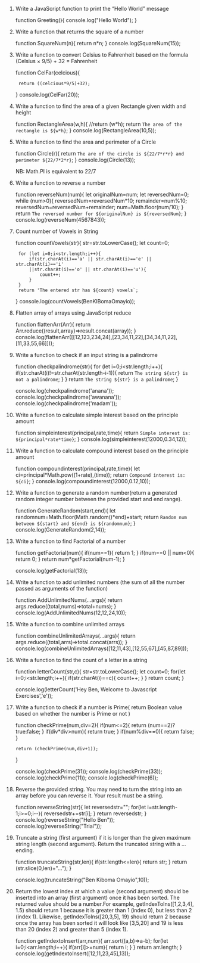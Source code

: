 1. Write a JavaScript function to print the “Hello World” message

	function Greeting(){
		console.log("Hello World");
	}

2. Write a function that returns the square of a number

	function SquareNum(n){
		return n*n;
	}
	console.log(SquareNum(15));

3. Write a function to convert Celsius to Fahrenheit based on the formula (Celsius × 9/5) + 32 = Fahrenheit

	function CelFar(celcious){

		return ((celcious*9/5)+32);
	}
	console.log(CelFar(20));

4. Write a function to find the area of a given Rectangle given width and height

	function RectangleArea(w,h){
		//return (w*h);
		return `The area of the rectangle is ${w*h}`;
	}
	console.log(RectangleArea(10,5));

5. Write a function to find the area and perimeter of a Circle

	function Circle(r){
		return `The are of the circle is ${22/7*r*r} and perimeter ${22/7*2*r}`;
	}
	console.log(Circle(13));

	NB: Math.PI is equivalent to 22/7


6. Write a function to reverse a number

	function reverseNum(num){
		let originalNum=num;
		let reversedNum=0;
		while (num>0){
			reversedNum=reversedNum*10;
			remainder=num%10;
			reversedNum=reversedNum+remainder;
			num=Math.floor(num/10);
		}
		return `The reversed number for ${originalNum} is ${reversedNum}`;
	}
	console.log(reverseNum(4567843));


7. Count number of Vowels in String

	function countVowels(str){
		str=str.toLowerCase();
		let count=0;

		for (let i=0;i<str.length;i++){
			if(str.charAt(i)=='a' || str.charAt(i)=='e' || str.charAt(i)=='i'
			||str.charAt(i)=='o' || str.charAt(i)=='u'){
				count++;
			}
		}
		return 'The entered str has ${count} vowels`;
	}
	console.log(countVowels(BenKIBomaOmayio));

8. Flatten array of arrays using JavaScript reduce


	function flattenArr(Arr){
		return Arr.reduce((result,array)=>result.concat(array));
	}
	console.log(flattenArr([[12,123,234,24],[23,34,11,22],[34,34,11,22],[11,33,55,66]]));


9. Write a function to check if an input string is a palindrome

	function checkpalindrome(str){
		for (let i=0;i<str.length;i++){
			if(str.charAt(i)!=str.charAt(str.length-i-1)){
				return `The string ${str} is not a palindrome`;
			}
		}
		return `The string ${str} is a palindrome`;
	}

	console.log(checkpalindrome('anana'));
	console.log(checkpalindrome('awanana'));
	console.log(checkpalindrome('madam'));

10. Write a function to calculate simple interest based on the principle amount

	function simpleinterest(principal,rate,time){
		return `Simple interest is: ${principal*rate*time}`;
	}
	console.log(simpleinterest(12000,0.34,12));

11. Write a function to calculate compound interest based on the principle amount

	function compoundinterest(principal,rate,time){
		let ci=principal*Math.pow((1+rate),(time));
		return `Compound interest is: ${ci}`;
	}
	console.log(compoundinterest(12000,0.12,10));

12. Write a function to generate a random number(return a generated random integer number between the provided start and end range).

	function GenerateRandom(start,end){
		let randomnum=Math.floor(Math.random()*end)+start;
		return `Random num between ${start} and ${end} is ${randomnum}`;
	}
	console.log(GenerateRandom(2,14));

13. Write a function to find Factorial of a number


	function getFactorial(num){
		if(num==1){
			return 1;
		}
		if(num==0 || num<0){
			return 0;
		}
		return num*getFactorial(num-1);
	}

	console.log(getFactorial(13));


14. Write a function to add unlimited numbers (the sum of all the number passed as arguments of the function)

	function AddUnlimitedNums(...args){
		return args.reduce((total,nums)=>total+nums);
	}
	console.log(AddUnlimitedNums(12,12,24,10));


15. Write a function to combine unlimited arrays

	function combineUnlimitedArrays(...args){
		return args.reduce((total,arrs)=>total.concat(arrs));
	}
	console.log(combineUnlimitedArrays([12,11,43],[12,55,67],[45,87,89]));


16. Write a function to find the count of a letter in a string

	function letterCount(str,c){
		str=str.toLowerCase();
		let count=0;
		for(let i=0;i<str.length;i++){
			if(str.charAt(i)==c){
				count++;
			}
		}
		return count;
	}
	
	console.log(letterCount('Hey Ben, Welcome to Javascript Exercises','e'));


17. Write a function to check if a number is Prime( return Boolean value based on whether the number is Prime or not )


	function checkPrime(num,div=2){
		if(num<=2){
			return (num==2)? true:false;
		}
		if(div*div>num){
			return true;
		}
		if(num%div==0){
			return false;
		}
		
		return (checkPrime(num,div+1));
	}

	console.log(checkPrime(31));
	console.log(checkPrime(33));
	console.log(checkPrime(11));
	console.log(checkPrime(6));

18. Reverse the provided string.
You may need to turn the string into an array before you can reverse it.
Your result must be a string.

	function reverseString(str){
		let reversedstr="";
		for(let i=str.length-1;i>=0;i--){
			reversedstr+=str[i];
		}
		return reversedstr;
	}
	console.log(reverseString("Hello Ben"));
	console.log(reverseString("Trial"));


19. Truncate a string (first argument) if it is longer than the given maximum string length (second argument). 
Return the truncated string with a ... ending.

	function truncateString(str,len){
		if(str.length<=len){
			return str;
		}
		return (str.slice(0,len)+"...");
	}
	
	console.log(truncateString("Ben Kiboma Omayio",10));


20. Return the lowest index at which a value (second argument) should be inserted into an array (first argument) once it has been sorted. 
The returned value should be a number.For example, getIndexToIns([1,2,3,4], 1.5) should return 1 because it is greater than 1 (index 0), 
but less than 2 (index 1). Likewise, getIndexToIns([20,3,5], 19) should return 2 because once the array has been sorted it will look like
[3,5,20] and 19 is less than 20 (index 2) and greater than 5 (index 1).


	function getIndextoInsert(arr,num){
		arr.sort((a,b)=>a-b);
		for(let i=0;i<arr.length;i++){
			if(arr[i]>=num){
				return i;
			}
		}
		return arr.length;
	}
	console.log(getIndextoInsert([12,11,23,45],13));










